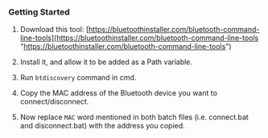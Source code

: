 ### Getting Started

1. Download this tool:
[https://bluetoothinstaller.com/bluetooth-command-line-tools](https://bluetoothinstaller.com/bluetooth-command-line-tools "https://bluetoothinstaller.com/bluetooth-command-line-tools")

2. Install it, and allow it to be added as a Path variable.

3. Run `btdiscovery` command in cmd.

4. Copy the MAC address of the Bluetooth device you want to connect/disconnect.

5. Now replace `MAC` word mentioned in both batch files (i.e. connect.bat and disconnect.bat) with the address you copied.